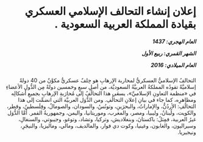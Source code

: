 <h1 dir="rtl">إعلان إنشاء التحالف الإسلامي العسكري بقيادة المملكة العربية السعودية .</h1>

<h5 dir="rtl">العام الهجري:  1437

الشهر القمري: ربيع الأول

العام الميلادي: 2016</h5>

<p dir="rtl">التحالفُ الإسلاميُّ العسكريُّ لمحاربة الإرهابِ هو حِلفٌ عسكريٌّ مكوَّنٌ من 40 دولةً إسلاميَّةً تقودُه المملكةُ العربيَّةُ السعوديَّة، من أصلِ سبعٍ وخمسين دولةً مِن الدُّولِ الأعضاءِ في «منظمة التعاونِ الإسلاميِّ»، يسعَى هذا التحالُفُ إلى مُحارَبةِ الإرهابِ بجميعِ أشكالِه ومظاهرِه، كما جاء في بيانِ إعلانِ التحالُفِ. ومن الدُّوَل العربيَّة التي انضمَّت إلى هذا التحالُفِ: الأردُنُّ، والإماراتُ، والبحرَينِ، وتونُسُ، والسودان، والصومالُ، وفِلَسطينُ، وقطر، والكويت، ولُبنانُ، وليبيا، ومصر، والمغرب، وموريتانيا، واليمن، وجمهوريةُ القمر. أمَّا الدُّوَل غيرُ العربية، فمِثلُ: باكستانَ، وبنغلاديش، وتركيا، وتشاد، وتوغو، وجيبوتي، والسنغالِ، وسيراليون، والغابون، وغينيا، وكوت دي فوار، والمالديف، ومالي، وماليزيا، والنيجَرِ، ونيجيريا.</p></br>
